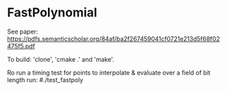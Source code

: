 # FastPolynomial


See paper:
https://pdfs.semanticscholar.org/84af/ba2f267459041cf0721e213d5f68f02475f5.pdf




To build:
'clone', 'cmake .' and 'make'.

Ro run a timing test for <npoints> points to interpolate & evaluate over a field of bit length <flen> run:
  #./test_fastpoly <npoints> <flen>
